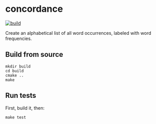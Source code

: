 # concordance
[![build](https://github.com/matdibu/concordance/actions/workflows/build.yml/badge.svg?branch=master&event=push)](https://github.com/matdibu/concordance/actions/workflows/build.yml)

Create an alphabetical list of all word occurrences, labeled with word frequencies.

Build from source
-----------------

    mkdir build
    cd build
    cmake ..
    make

Run tests
---------

First, build it, then:

    make test

